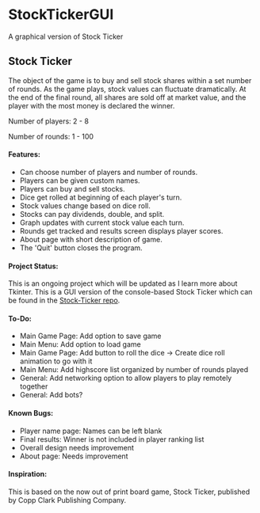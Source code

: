 # StockTickerGUI
A graphical version of Stock Ticker

## Stock Ticker

The object of the game is to buy and sell stock shares within a set number of rounds. As the game plays, stock values can fluctuate dramatically. At the end of the final round, all shares are sold off at market value, and the player with the most money is declared the winner.

Number of players: 2 - 8

Number of rounds: 1 - 100

#### Features:

* Can choose number of players and number of rounds.
* Players can be given custom names.
* Players can buy and sell stocks.
* Dice get rolled at beginning of each player's turn.
* Stock values change based on dice roll.
* Stocks can pay dividends, double, and split.
* Graph updates with current stock value each turn.
* Rounds get tracked and results screen displays player scores.
* About page with short description of game.
* The 'Quit' button closes the program.

#### Project Status:

This is an ongoing project which will be updated as I learn more about Tkinter.
This is a GUI version of the console-based Stock Ticker which can be found in the [Stock-Ticker repo](https://github.com/ZacharyKeatings/Stock-Ticker).

#### To-Do:

* Main Game Page: Add option to save game
* Main Menu: Add option to load game
* Main Game Page: Add button to roll the dice -> Create dice roll animation to go with it
* Main Menu: Add highscore list organized by number of rounds played
* General: Add networking option to allow players to play remotely together
* General: Add bots?

#### Known Bugs:

* Player name page: Names can be left blank
* Final results: Winner is not included in player ranking list
* Overall design needs improvement
* About page: Needs improvement

#### Inspiration:

This is based on the now out of print board game, Stock Ticker, published by Copp Clark Publishing Company.
